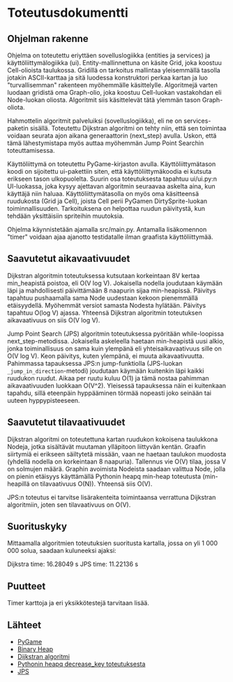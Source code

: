 # Toteutusdokumentti

## Ohjelman rakenne

Ohjelma on toteutettu eriyttäen sovelluslogiikka (entities ja services) ja käyttöliittymälogiikka (ui). Entity-mallinnettuna on käsite Grid, joka koostuu 
Cell-olioista taulukossa. Gridillä on tarkoitus mallintaa yleisemmällä tasolla jotakin ASCII-karttaa ja sitä luodessa konstruktori perkaa kartan ja luo "turvallisemman" rakenteen myöhemmälle käsittelylle.
Algoritmejä varten luodaan gridistä oma Graph-olio, joka koostuu Cell-luokan vastakohdan eli Node-luokan oliosta. Algoritmit siis käsittelevät tätä ylemmän tason
Graph-oliota. 

Hahmottelin algoritmit palveluiksi (sovelluslogiikka), eli ne on services-paketin sisällä. Toteutettu Dijkstran algoritmi on tehty niin, että sen toimintaa voidaan
seurata ajon aikana generaattorin (next_step) avulla. Uskon, että tämä lähestymistapa myös auttaa myöhemmän Jump Point Searchin toteuttamisessa.

Käyttöliittymä on toteutettu PyGame-kirjaston avulla. Käyttöliittymätason koodi on sijoitettu ui-pakettiin siten, että käyttöliittymäkoodia ei kutsuta erikseen tason 
ulkopuolelta. Suurin osa toteutuksesta tapahtuu ui/ui.py:n UI-luokassa, joka kysyy ajettavan algoritmin seuraavaa askelta aina, kun käyttäjä niin haluaa. 
Käyttöliittymätasolla on myös oma käsitteensä ruudukosta (Grid ja Cell), joista Cell perii PyGamen DirtySprite-luokan toiminnallisuuden. Tarkoituksena on helpottaa
ruudun päivitystä, kun tehdään yksittäisiin spriteihin muutoksia.

Ohjelma käynnistetään ajamalla src/main.py. Antamalla lisäkomennon "timer" voidaan ajaa ajanotto testidatalle ilman graafista käyttöliittymää.

## Saavutetut aikavaativuudet

Dijkstran algoritmin toteutuksessa kutsutaan korkeintaan 8V kertaa min_heapistä poistoa, eli O(V log V). Jokaisella nodella joudutaan käymään läpi ja mahdollisesti
päivittämään 8 naapurin sijaa min-heapissä. Päivitys tapahtuu pushaamalla sama Node uudestaan kekoon pienemmällä etäisyydellä. Myöhemmät versiot samasta Nodesta
hylätään. Päivitys tapahtuu O(log V) ajassa. Yhteensä Dijkstran algoritmin toteutuksen aikavaativuus on siis O(V log V).

Jump Point Search (JPS) algoritmin toteutuksessa pyöritään while-loopissa next_step-metodissa. Jokaisella askeleella haetaan min-heapistä uusi alkio, jonka
toiminallisuus on sama kuin ylempänä eli yhteisaikavaativuus sille on O(V log V). Keon päivitys, kuten ylempänä, ei muuta aikavaativuutta. Pahimmassa tapauksessa JPS:n jump-funktiolla (JPS-luokan `_jump_in_direction`-metodi) joudutaan käymään kuitenkin läpi kaikki ruudukon ruudut. Aikaa per ruutu kuluu O(1) ja tämä nostaa
pahimman aikavaativuuden luokkaan O(V^2). Yleisessä tapauksessa näin ei kuitenkaan tapahdu, sillä eteenpäin hyppääminen törmää nopeasti joko seinään tai uuteen hyppypisteeseen.

## Saavutetut tilavaativuudet

Dijkstran algoritmi on toteutettuna kartan ruudukon kokoisena taulukkona Nodeja, jotka sisältävät muutaman ylläpitoon liittyvän kentän. Graafin siirtymiä ei erikseen
säiltytetä missään, vaan ne haetaan taulukon muodosta (yhdellä nodella on korkeintaan 8 naapuria). Tallennus vie O(V) tilaa, jossa V on solmujen
määrä. Graphin avoimista Nodeista saadaan valittua Node, jolla on pienin etäisyys käyttämällä Pythonin heapq min-heap toteutusta (min-heapillä on tilavaativuus O(N)).
Yhteensä siis O(V).

JPS:n toteutus ei tarvitse lisärakenteita toimintaansa verrattuna Dijkstran algoritmiin, joten sen tilavaativuus on O(V).

## Suorituskyky

Mittaamalla algoritmien toteutuksien suoritusta kartalla, jossa on yli 1 000 000 solua, saadaan kuluneeksi ajaksi:

Dijkstra time: 16.28049 s
JPS time: 11.22136 s

## Puutteet

Timer karttoja ja eri yksikkötestejä tarvitaan lisää.

## Lähteet
- [PyGame](https://www.pygame.org/)
- [Binary Heap](https://en.wikipedia.org/wiki/Binary_heap)
- [Dijkstran algoritmi](https://en.wikipedia.org/wiki/Dijkstra%27s_algorithm)
- [Pythonin heapq decrease_key toteutuksesta](https://docs.python.org/2/library/heapq.html#priority-queue-implementation-notes)
- [JPS](http://users.cecs.anu.edu.au/~dharabor/data/papers/harabor-grastien-aaai11.pdf)

